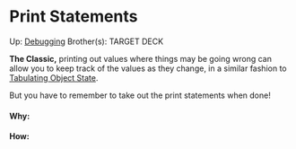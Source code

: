 # Print Statements

Up: [Debugging](debugging)
Brother(s):
TARGET DECK

**The Classic,** printing out values where things may be going wrong can allow you to keep track of the values as they change, in a similar fashion to [Tabulating Object State](tabulating_object_state).

But you have to remember to take out the print statements when done!







































#### Why:
#### How:









